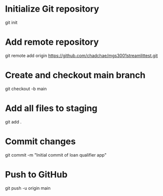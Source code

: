 # Initialize Git repository
git init

# Add remote repository
git remote add origin https://github.com/chadchae/mgs3001streamlittest.git

# Create and checkout main branch
git checkout -b main

# Add all files to staging
git add .

# Commit changes
git commit -m "Initial commit of loan qualifier app"

# Push to GitHub
git push -u origin main
